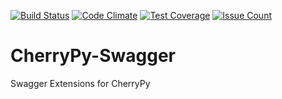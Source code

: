 [![Build Status](https://travis-ci.org/dmlb2000/cherrypy-swagger.svg?branch=feature%2Ftravis-code-quality)](https://travis-ci.org/dmlb2000/cherrypy-swagger)
[![Code Climate](https://codeclimate.com/github/dmlb2000/cherrypy-swagger/badges/gpa.svg)](https://codeclimate.com/github/dmlb2000/cherrypy-swagger)
[![Test Coverage](https://codeclimate.com/github/dmlb2000/cherrypy-swagger/badges/coverage.svg)](https://codeclimate.com/github/dmlb2000/cherrypy-swagger/coverage)
[![Issue Count](https://codeclimate.com/github/dmlb2000/cherrypy-swagger/badges/issue_count.svg)](https://codeclimate.com/github/dmlb2000/cherrypy-swagger)

# CherryPy-Swagger
Swagger Extensions for CherryPy
